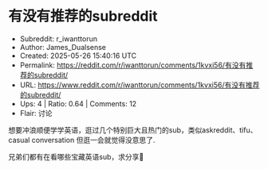 # 有没有推荐的subreddit

- Subreddit: r_iwanttorun
- Author: James_Dualsense
- Created: 2025-05-26 15:40:16 UTC
- Permalink: https://reddit.com/r/iwanttorun/comments/1kvxi56/有没有推荐的subreddit/
- URL: https://www.reddit.com/r/iwanttorun/comments/1kvxi56/有没有推荐的subreddit/
- Ups: 4 | Ratio: 0.64 | Comments: 12
- Flair: 讨论


想要冲浪顺便学学英语，逛过几个特别巨大且热门的sub，类似askreddit、tifu、casual
conversation 但逛一会就觉得没意思了.

兄弟们都有在看哪些宝藏英语sub，求分享🙏

